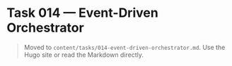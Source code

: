 # Task 014 — Event-Driven Orchestrator

> Moved to `content/tasks/014-event-driven-orchestrator.md`. Use the Hugo site or read the Markdown directly.
